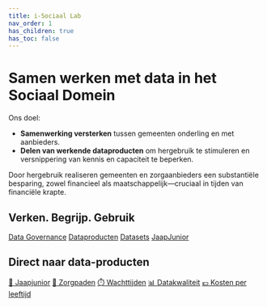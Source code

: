 ```yaml
---
title: i-Sociaal Lab
nav_order: 1
has_children: true
has_toc: false
---
```

# Samen werken met data in het Sociaal Domein

Ons doel:

- **Samenwerking versterken** tussen gemeenten onderling en met aanbieders.
- **Delen van werkende dataproduc­ten** om hergebruik te stimuleren en versnippering van kennis en capaciteit te beperken.

Door hergebruik realiseren gemeenten en zorgaanbieders een substantiële besparing, zowel financieel als maatschappelijk—cruciaal in tijden van financiële krapte.

## Verken. Begrijp. Gebruik
<div class="big-buttons">
  <a class="big-btn big-btn-blue1" href="./data-governance">Data Governance</a>
  <a class="big-btn big-btn-blue2" href="./dashboards">Dataproducten</a>
  <a class="big-btn big-btn-blue3" href="./data-governance">Datasets</a>
  <a class="big-btn big-btn-blue1" href="./jaapjunior">JaapJunior</a>
</div>

## Direct naar data-producten
<div class="small-buttons">
  <a href="/jaapjunior/" class="small-btn">💬 Jaapjunior</a>
  <a href="/zorgpaden/" class="small-btn">🧭 Zorgpaden</a>
  <a href="/dashboards/wachttijden/" class="small-btn">⏱️ Wachttijden</a>
  <a href="/dashboards/datakwaliteit/" class="small-btn">📊 Datakwaliteit</a>
  <a href="/datasets/cpb-leeftijdskosten/" class="small-btn">💶 Kosten per leeftijd</a>
</div>
